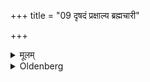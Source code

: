 +++
title = "09 दृषदं प्रक्षाल्य ब्रह्मचारी"

+++

<details><summary>मूलम्</summary>

दृषदं प्रक्षाल्य ब्रह्मचारी व्रतवती वा ब्रह्मबन्धूः कुमारी वाप्रत्याहरन्ती पिनष्टि ९
</details>

<details><summary>Oldenberg</summary>

9. Having washed a nether mill-stone, a student or a (wife) addicted (to her husband), a person who is a Brāhmaṇa by birth (only and not by learning), or a girl, pounds (that Nyagrodha shoot) without moving backward (the stone with which she pounds it).
</details>
